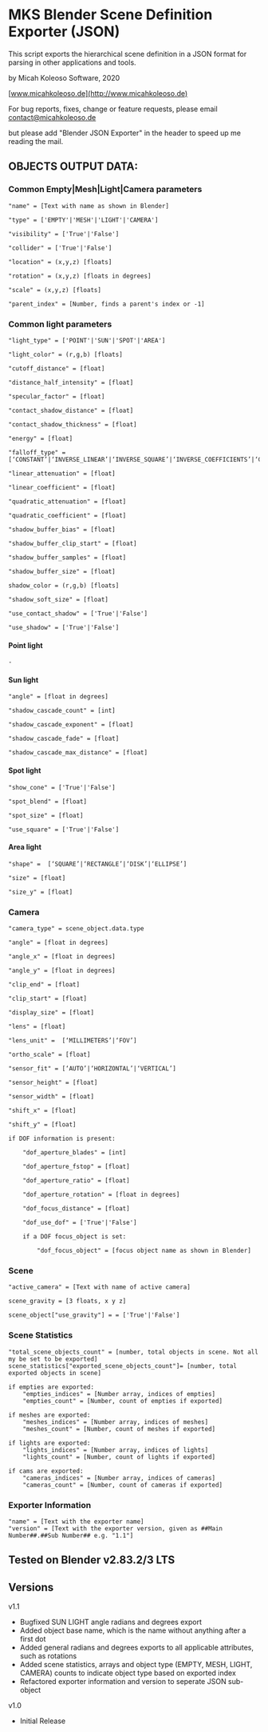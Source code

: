 # MKS Blender Scene Definition Exporter (JSON)

This script exports the hierarchical scene definition in a JSON format for parsing in other applications and tools.


by Micah Koleoso Software, 2020

[www.micahkoleoso.de](http://www.micahkoleoso.de)



For bug reports, fixes, change or feature requests, please email [contact@micahkoleoso.de](mailto:contact@micahkoleoso.de)

but please add "Blender JSON Exporter" in the header to speed up me reading the mail.



## OBJECTS OUTPUT DATA:

### Common Empty|Mesh|Light|Camera parameters

    "name" = [Text with name as shown in Blender]

    "type" = ['EMPTY'|'MESH'|'LIGHT'|'CAMERA']

    "visibility" = ['True'|'False']

    "collider" = ['True'|'False']

    "location" = (x,y,z) [floats]

    "rotation" = (x,y,z) [floats in degrees]

    "scale" = (x,y,z) [floats]

    "parent_index" = [Number, finds a parent's index or -1]   


### Common light parameters

    "light_type" = ['POINT'|'SUN'|'SPOT'|'AREA']

    "light_color" = (r,g,b) [floats]    

    "cutoff_distance" = [float]       

    "distance_half_intensity" = [float]

    "specular_factor" = [float]  
    
    "contact_shadow_distance" = [float]

    "contact_shadow_thickness" = [float]

    "energy" = [float]

    "falloff_type" = [‘CONSTANT’|‘INVERSE_LINEAR’|‘INVERSE_SQUARE’|‘INVERSE_COEFFICIENTS’|‘CUSTOM_CURVE’|‘LINEAR_QUADRATIC_WEIGHTED’]

    "linear_attenuation" = [float]

    "linear_coefficient" = [float]

    "quadratic_attenuation" = [float]

    "quadratic_coefficient" = [float]

    "shadow_buffer_bias" = [float]

    "shadow_buffer_clip_start" = [float]

    "shadow_buffer_samples" = [float]

    "shadow_buffer_size" = [float]    

    shadow_color = (r,g,b) [floats]  

    "shadow_soft_size" = [float]

    "use_contact_shadow" = ['True'|'False']

    "use_shadow" = ['True'|'False']

#### Point light

    -

#### Sun light

    "angle" = [float in degrees]

    "shadow_cascade_count" = [int]

    "shadow_cascade_exponent" = [float]

    "shadow_cascade_fade" = [float]

    "shadow_cascade_max_distance" = [float]

#### Spot light

    "show_cone" = ['True'|'False']

    "spot_blend" = [float]

    "spot_size" = [float]

    "use_square" = ['True'|'False']

#### Area light

    "shape" =  [‘SQUARE’|‘RECTANGLE’|‘DISK’|‘ELLIPSE’]
    
    "size" = [float]
    
    "size_y" = [float]


### Camera

    "camera_type" = scene_object.data.type

    "angle" = [float in degrees]

    "angle_x" = [float in degrees]

    "angle_y" = [float in degrees]

    "clip_end" = [float]

    "clip_start" = [float]

    "display_size" = [float]

    "lens" = [float]

    "lens_unit" =  [‘MILLIMETERS’|‘FOV’]

    "ortho_scale" = [float]

    "sensor_fit" = [‘AUTO’|‘HORIZONTAL’|‘VERTICAL’]

    "sensor_height" = [float]

    "sensor_width" = [float]

    "shift_x" = [float]

    "shift_y" = [float]

    if DOF information is present:

        "dof_aperture_blades" = [int]

        "dof_aperture_fstop" = [float]

        "dof_aperture_ratio" = [float]

        "dof_aperture_rotation" = [float in degrees]

        "dof_focus_distance" = [float]

        "dof_use_dof" = ['True'|'False']

        if a DOF focus_object is set:

            "dof_focus_object" = [focus object name as shown in Blender]


### Scene

    "active_camera" = [Text with name of active camera]

    scene_gravity = [3 floats, x y z]

    scene_object["use_gravity"] = = ['True'|'False']


### Scene Statistics

    "total_scene_objects_count" = [number, total objects in scene. Not all my be set to be exported]
    scene_statistics["exported_scene_objects_count"]= [number, total exported objects in scene]
    
    if empties are exported:
        "empties_indices" = [Number array, indices of empties]
        "empties_count" = [Number, count of empties if exported]
    
    if meshes are exported:
        "meshes_indices" = [Number array, indices of meshes]
        "meshes_count" = [Number, count of meshes if exported]
    
    if lights are exported:
        "lights_indices" = [Number array, indices of lights]
        "lights_count" = [Number, count of lights if exported]
    
    if cams are exported:
        "cameras_indices" = [Number array, indices of cameras]
        "cameras_count" = [Number, count of cameras if exported]


### Exporter Information
    "name" = [Text with the exporter name]
    "version" = [Text with the exporter version, given as ##Main Number##.##Sub Number## e.g. "1.1"]


## Tested on Blender v2.83.2/3 LTS


## Versions

v1.1 
- Bugfixed SUN LIGHT angle radians and degrees export
- Added object base name, which is the name without anything after a first dot
- Added general radians and degrees exports to all applicable attributes, such as rotations
- Added scene statistics, arrays and object type (EMPTY, MESH, LIGHT, CAMERA) counts to indicate object type based on exported index
- Refactored exporter information and version to seperate JSON sub-object 

v1.0 
- Initial Release